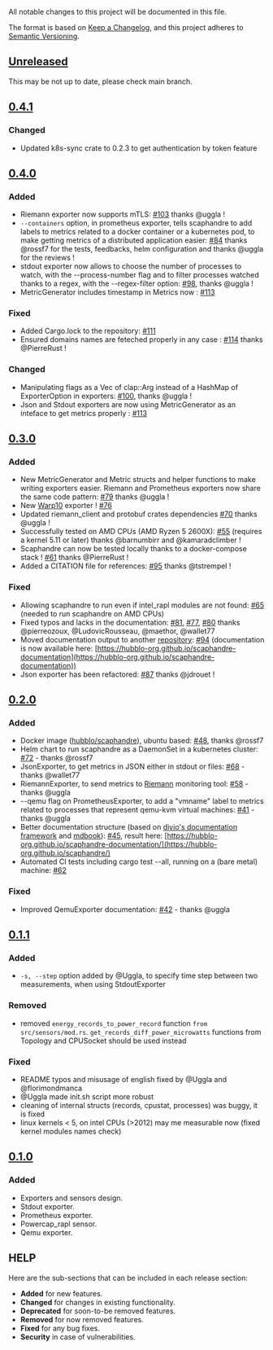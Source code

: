 All notable changes to this project will be documented in this file.

The format is based on [Keep a Changelog](https://keepachangelog.com/en/1.0.0/),
and this project adheres to [Semantic Versioning](https://semver.org/spec/v2.0.0.html).

## [Unreleased](https://github.com/hubblo-org/scaphandre/commits/main)

This may be not up to date, please check main branch.

## [0.4.1](https://github.com/hubblo-org/scaphandre/releases/tag/v0.4.0)

### Changed

- Updated k8s-sync crate to 0.2.3 to get authentication by token feature

## [0.4.0](https://github.com/hubblo-org/scaphandre/releases/tag/v0.4.0)

### Added

- Riemann exporter now supports mTLS: [#103](https://github.com/hubblo-org/scaphandre/pull/103) thanks @uggla !
- `--containers` option, in prometheus exporter, tells scaphandre to add labels to metrics related to a docker container or a kubernetes pod, to make getting metrics of a distributed application easier: [#84](https://github.com/hubblo-org/scaphandre/pull/109) thanks @rossf7 for the tests, feedbacks, helm configuration and thanks @uggla for the reviews !
- stdout exporter now allows to choose the number of processes to watch, with the --process-number flag and to filter processes watched thanks to a regex, with the --regex-filter option: [#98](https://github.com/hubblo-org/scaphandre/pull/98), thanks @uggla !
- MetricGenerator includes timestamp in Metrics now : [#113](https://github.com/hubblo-org/scaphandre/pull/113)

### Fixed

- Added Cargo.lock to the repository: [#111](https://github.com/hubblo-org/scaphandre/issues/111)
- Ensured domains names are feteched properly in any case : [#114](https://github.com/hubblo-org/scaphandre/pull/114) thanks @PierreRust !

### Changed

- Manipulating flags as a Vec of clap::Arg instead of a HashMap of ExporterOption in exporters: [#100](https://github.com/hubblo-org/scaphandre/pull/100), thanks @uggla !
- Json and Stdout exporters are now using MetricGenerator as an inteface to get metrics properly : [#113](https://github.com/hubblo-org/scaphandre/pull/113)

## [0.3.0](https://github.com/hubblo-org/scaphandre/releases/tag/v0.3.0)

### Added

- New MetricGenerator and Metric structs and helper functions to make writing exporters easier. Riemann and Prometheus exporters now share the same code pattern: [#79](https://github.com/hubblo-org/scaphandre/pull/79) thanks @uggla !
- New [Warp10](https://warp10.io/) exporter ! [#76](https://github.com/hubblo-org/scaphandre/pull/76)
- Updated riemann_client and protobuf crates dependencies [#70](https://github.com/hubblo-org/scaphandre/pull/70/files) thanks @uggla !
- Successfully tested on AMD CPUs (AMD Ryzen 5 2600X): [#55](https://github.com/hubblo-org/scaphandre/issues/55) (requires a kernel 5.11 or later) thanks @barnumbirr and @kamaradclimber !
- Scaphandre can now be tested locally thanks to a docker-compose stack ! [#61](https://github.com/hubblo-org/scaphandre/pull/61) thanks @PierreRust !
- Added a CITATION file for references: [#95](https://github.com/hubblo-org/scaphandre/issues/95) thanks @tstrempel !

### Fixed

- Allowing scaphandre to run even if intel_rapl modules are not found: [#65](https://github.com/hubblo-org/scaphandre/pull/65) (needed to run scaphandre on AMD CPUs)
- Fixed typos and lacks in the documentation: [#81](https://github.com/hubblo-org/scaphandre/pull/81), [#77](https://github.com/hubblo-org/scaphandre/pull/77), [#80](https://github.com/hubblo-org/scaphandre/issues/80) thanks @pierreozoux, @LudovicRousseau, @maethor, @wallet77
- Moved documentation output to another [repository](https://github.com/hubblo-org/scaphandre-documentation): [#94](https://github.com/hubblo-org/scaphandre/pull/94) (documentation is now available here: [https://hubblo-org.github.io/scaphandre-documentation](https://hubblo-org.github.io/scaphandre-documentation))
- Json exporter has been refactored: [#87](https://github.com/hubblo-org/scaphandre/pull/87) thanks @jdrouet !

## [0.2.0](https://github.com/hubblo-org/scaphandre/releases/tag/v0.2.0)

### Added

- Docker image ([hubblo/scaphandre](https://hub.docker.com/r/hubblo/scaphandre)), ubuntu based: [#48](https://github.com/hubblo-org/scaphandre/pull/48), thanks @rossf7
- Helm chart to run scaphandre as a DaemonSet in a kubernetes cluster: [#72](https://github.com/hubblo-org/scaphandre/pull/72) - thanks @rossf7
- JsonExporter, to get metrics in JSON either in stdout or files: [#68](https://github.com/hubblo-org/scaphandre/pull/68) - thanks @wallet77
- RiemannExporter, to send metrics to [Riemann](http://riemann.io) monitoring tool: [#58](https://github.com/hubblo-org/scaphandre/pull/58) - thanks @uggla
- --qemu flag on PrometheusExporter, to add a "vmname" label to metrics related to processes that represent qemu-kvm virtual machines: [#41](https://github.com/hubblo-org/scaphandre/pull/41) - thanks @uggla
- Better documentation structure (based on [divio's documentation framework](https://documentation.divio.com/) and [mdbook](https://rust-lang.github.io/mdBook/)): [#45](https://github.com/hubblo-org/scaphandre/pull/45), result here:  [https://hubblo-org.github.io/scaphandre-documentation/](https://hubblo-org.github.io/scaphandre/)
- Automated CI tests including cargo test --all, running on a (bare metal) machine: [#62](https://github.com/hubblo-org/scaphandre/pull/62)

### Fixed

- Improved QemuExporter documentation: [#42](https://github.com/hubblo-org/scaphandre/pull/42) - thanks @uggla

## [0.1.1](https://github.com/hubblo-org/scaphandre/releases/tag/v0.1.1)

### Added

- `-s, --step` option added by @Uggla, to specify time step between two measurements, when using StdoutExporter

### Removed

- removed `energy_records_to_power_record` function `from src/sensors/mod.rs`. `get_records_diff_power_microwatts` functions from Topology and CPUSocket should be used instead

### Fixed

- README typos and misusage of english fixed by @Uggla and @florimondmanca
- @Uggla made init.sh script more robust
- cleaning of internal structs (records, cpustat, processes) was buggy, it is fixed
- linux kernels < 5, on intel CPUs (>2012) may me measurable now (fixed kernel modules names check)


## [0.1.0](https://github.com/hubblo-org/scaphandre/releases/tag/v0.1.0)

### Added

- Exporters and sensors design.
- Stdout exporter.
- Prometheus exporter.
- Powercap_rapl sensor.
- Qemu exporter.

## HELP

Here are the sub-sections that can be included in each release section:

- **Added** for new features.
- **Changed** for changes in existing functionality.
- **Deprecated** for soon-to-be removed features.
- **Removed** for now removed features.
- **Fixed** for any bug fixes.
- **Security** in case of vulnerabilities.
